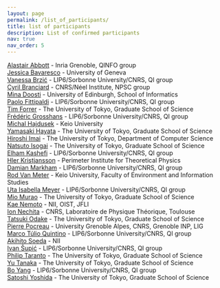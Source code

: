 ```yaml
---
layout: page
permalink: /list_of_participants/
title: list of participants
description: List of confirmed participants
nav: true
nav_order: 5
---
```


[Alastair Abbott](https://alastair-abbott.github.io/) - Inria Grenoble, QINFO group
<br>[Jessica Bavaresco](https://jessicabavaresco.github.io/) - University of Geneva
<br>[Vanessa Brzić](https://www.lip6.fr/actualite/personnes-fiche.php?ident=D2670) - LIP6/Sorbonne University/CNRS, QI group
<br>[Cyril Branciard](https://neel.cnrs.fr/les-chercheurs-et-techniciens/branciard-cyril) - CNRS/Néel Institute, NPSC group
<br>[Mina Doosti](https://minadoosti.github.io/) - University of Edinburgh, School of Informatics
<br>[Paolo Fittipaldi](https://qi.lip6.fr/people/paolo-fittipaldi/) - LIP6/Sorbonne University/CNRS, QI group
<br>[Tim Forrer](https://www.eve.phys.s.u-tokyo.ac.jp/php/members.php) - The University of Tokyo, Graduate School of Science
<br>[Frédéric Grosshans](https://www.lip6.fr/actualite/personnes-fiche.php?ident=P1445) - LIP6/Sorbonne University/CNRS, QI group
<br>[Michal Hajdusek](https://scholar.google.com.sg/citations?user=8DgauUcAAAAJ&hl=en) - Keio University
<br>[Yamasaki Hayata](https://www.hayatayamasaki.com/) - The University of Tokyo, Graduate School of Science
<br>[Hiroshi Imai](https://www-imai.is.s.u-tokyo.ac.jp/members.html) - The University of Tokyo, Department of Computer Science
<br>[Natsuto Isogai](https://www.eve.phys.s.u-tokyo.ac.jp/php/members.php) - The University of Tokyo, Graduate School of Science
<br>[Elham Kashefi](https://www.lip6.fr/actualite/personnes-fiche.php?ident=P1427) - LIP6/Sorbonne University/CNRS, QI group
<br>[Hler Kristjansson](https://perimeterinstitute.ca/people/hler-kristjansson) - Perimeter Institute for Theoretical Physics
<br>[Damian Markham](https://damianmarkham.weebly.com/) - LIP6/Sorbonne University/CNRS, QI group
<br>[Rod Van Meter](https://web.sfc.keio.ac.jp/~rdv/) - Keio University, Faculty of Environment and Information Studies
<br>[Uta Isabella Meyer](https://www.lip6.fr/actualite/personnes-fiche.php?ident=D2412) - LIP6/Sorbonne University/CNRS, QI group
<br>[Mio Murao](https://www.eve.phys.s.u-tokyo.ac.jp/php/members.php) - The University of Tokyo, Graduate School of Science
<br>[Kae Nemoto](https://qis1.ex.nii.ac.jp/quantumCenter/p_nemoto.html) - NII, OIST, JFLI
<br>[Ion Nechita](https://ion.nechita.net/about/) - CNRS, Laboratoire de Physique Théorique, Toulouse
<br>[Tatsuki Odake](https://www.eve.phys.s.u-tokyo.ac.jp/php/members.php)  - The University of Tokyo, Graduate School of Science
<br>[Pierre Pocreau](http://2007-2020.liglab.fr/fr/util/annuaire5b45.html?prenom=Pierre&nom=POCREAU) - University Grenoble Alpes, CNRS, Grenoble INP, LIG
<br>[Marco Túlio Quintino](https://mtcq.github.io/) - LIP6/Sorbonne University/CNRS, QI group
<br>[Akihito Soeda](https://www.nii.ac.jp/en/faculty/informatics/soeda_akihito/) - NII
<br>[Ivan Šupić](https://www.lip6.fr/actualite/personnes-fiche.php?ident=D2431) - LIP6/Sorbonne University/CNRS, QI group
<br>[Philip Taranto](https://tarantophilip.github.io/) - The University of Tokyo, Graduate School of Science
<br>[Yu Tanaka](https://www.eve.phys.s.u-tokyo.ac.jp/php/members.php)  - The University of Tokyo, Graduate School of Science
<br>[Bo Yang](https://www.lip6.fr/actualite/personnes-fiche.php?ident=D2585) - LIP6/Sorbonne University/CNRS, QI group
<br>[Satoshi Yoshida](https://www.eve.phys.s.u-tokyo.ac.jp/php/members.php)  - The University of Tokyo, Graduate School of Science

